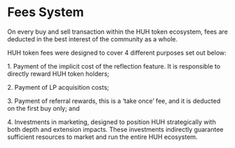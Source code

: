 # Fees System

On every buy and sell transaction within the HUH token ecosystem, fees are deducted in the best interest of the community as a whole. &#x20;

HUH token fees were designed to cover 4 different purposes set out below:&#x20;

1\.  Payment of the implicit cost of the reflection feature. It is responsible to directly reward HUH token holders;&#x20;

2\.  Payment of LP acquisition costs;&#x20;

3\.  Payment of referral rewards, this is a ‘take once’ fee, and it is deducted on the first buy only; and&#x20;

4\.  Investments in marketing, designed to position HUH strategically with both depth and extension impacts. These investments indirectly guarantee sufficient resources to market and run the entire HUH ecosystem.
